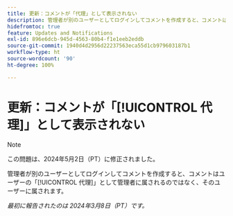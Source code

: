 ```yaml
---
title: 更新：コメントが「代理」として表示されない
description: 管理者が別のユーザーとしてログインしてコメントを作成すると、コメントはユーザーの「代理」として管理者に属されるのではなく、そのユーザーに属されます。
hidefromtoc: true
feature: Updates and Notifications
exl-id: 896e6dcb-945d-4563-80b4-f1e1eeb2eddb
source-git-commit: 1940d4d2956d22237563eca55d1cb979603187b1
workflow-type: ht
source-wordcount: '90'
ht-degree: 100%

---
```


# 更新：コメントが「[!UICONTROL 代理]」として表示されない

>[!NOTE]
>
>この問題は、2024年5月2日（PT）に修正されました。

管理者が別のユーザーとしてログインしてコメントを作成すると、コメントはユーザーの「[!UICONTROL 代理]」として管理者に属されるのではなく、そのユーザーに属されます。

_最初に報告されたのは 2024年3月8日（PT）です。_

<!--CHECK ME - NO VIEWS APR-JUN 2025-->
